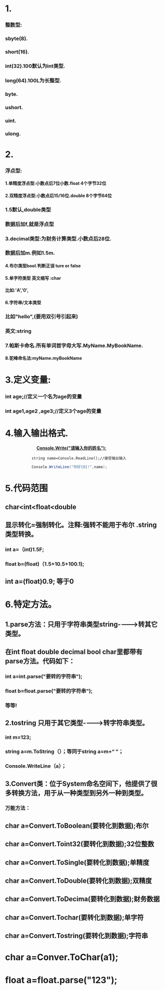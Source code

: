 # 1.

### 整数型:

### sbyte(8).

### short(16).

### int(32).100默认为int类型.

### long(64).100L为长整型.

### byte.

### ushort.

### uint.

### ulong.

# 2.

### 浮点型:

#### 1.单精度浮点型:小数点后7位小数.float  4个字节32位



#### 2.双精度浮点型:小数点后15/16位.double  8个字节64位

### 1.5默认,double类型

### 数据后加f,就是浮点型

### 3.decimal类型:为财务计算类型.小数点后28位.

### 数据后加m.例如1.5m.

#### 4.布尔类型bool.判断正误 ture or false

#### 5.单字符类型  英文缩写 :char

#### 比如:'A','0',

#### 6.字符串/文本类型 

### 比如"hello",(要用双引号引起来)

### 英文:string

### 7.帕斯卡命名.所有单词首字母大写.MyName.MyBookName.

#### 8.驼峰命名法:myName.myBookName

# 3.定义变量:

### int age;//定义一个名为age的变量

### int age1,age2 ,age3;//定义3个age的变量

# 4.输入输出格式.

　　　　　　　  <u>**Console.Write("请输入你的姓名");**</u>


                string name=Console.ReadLine();//接受输出输入




```c#
            Console.WriteLine("你好{0}!",name);
```

# 5.代码范围

## char<int<float<double

## 显示转化=强制转化。注释:强转不能用于布尔 .string类型转换。

### int a=（int)1.5F;

### float b=(float)（1.5+10.5+100.1);

## int  a=(float)0.9;    等于0

# 6.特定方法。

## 1.parse方法：只用于字符串类型string---->转其它类型。

## 在int float double decimal bool char里都带有parse方法。代码如下：

### int a=int.parse("要转的字符串");

### float b=float.parse("要转的字符串");

### 等等!

## 2.tostring  只用于其它类型---->转字符串类型。

### int  m=123;

### string a=m.ToString（）；等同于string  a=m+“ ”；

### Console.WriteLine（a）；

## 3.Convert类：位于System命名空间下，他提供了很多转换方法，用于从一种类型到另外一种到类型。

### 万能方法：

## char a=Convert.ToBoolean(要转化到数据);布尔

## char a=Convert.Toint32(要转化到数据);32位整数

## char a=Convert.ToSingle(要转化到数据);单精度

## char a=Convert.ToDouble(要转化到数据);双精度

## char a=Convert.ToDecima(要转化到数据);财务数据

## char a=Convert.Tochar(要转化到数据);单字符

## char a=Convert.Tostring(要转化到数据);字符串

#  char a=Conver.ToChar(a1);

# float  a=float.parse("123");